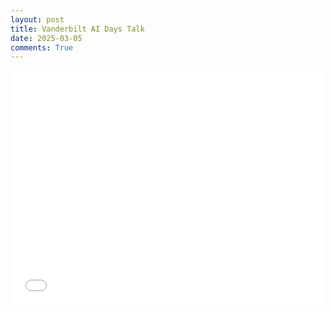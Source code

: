 ```yaml
---
layout: post
title: Vanderbilt AI Days Talk
date: 2025-03-05
comments: True
---
```


<embed src="{{site.url}}/assets/ai_days.pdf" width="500" height="375" 
 type="application/pdf">
